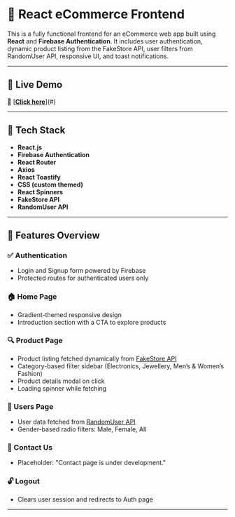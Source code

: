 # 🛒 React eCommerce Frontend

This is a fully functional frontend for an eCommerce web app built using **React** and **Firebase Authentication**. It includes user authentication, dynamic product listing from the FakeStore API, user filters from RandomUser API, responsive UI, and toast notifications.

---

## 🚀 Live Demo
🎯 [**[Click here](https://shopify-p5s3.onrender.com/)**](#)

---

## 🔧 Tech Stack

- **React.js**
- **Firebase Authentication**
- **React Router**
- **Axios**
- **React Toastify**
- **CSS (custom themed)**
- **React Spinners**
- **FakeStore API**
- **RandomUser API**

---

## 📁 Features Overview

### ✅ Authentication
- Login and Signup form powered by Firebase
- Protected routes for authenticated users only

### 🏠 Home Page
- Gradient-themed responsive design
- Introduction section with a CTA to explore products

### 🔍 Product Page
- Product listing fetched dynamically from [FakeStore API](https://fakestoreapi.com/)
- Category-based filter sidebar (Electronics, Jewellery, Men’s & Women’s Fashion)
- Product details modal on click
- Loading spinner while fetching

### 👥 Users Page
- User data fetched from [RandomUser API](https://randomuser.me/)
- Gender-based radio filters: Male, Female, All

### 📩 Contact Us
- Placeholder: "Contact page is under development."

### 🔓 Logout
- Clears user session and redirects to Auth page

---

